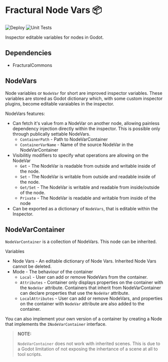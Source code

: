 # Fractural Node Vars 📦

![Deploy](https://github.com/Fractural/FracturalNodeVars/actions/workflows/deploy.yml/badge.svg) ![Unit Tests](https://github.com/Fractural/FracturalNodeVars/actions/workflows/tests.yml/badge.svg)

Inspector editable variables for nodes in Godot.

## Dependencies

- FracturalCommons

## NodeVars

Node variables or `NodeVar` for short are improved inspector variables. These variables are stored as Godot dictionary which, with some custom inspector plugins, become editable varaiables in the inspector.

NodeVars features:

- Can fetch it's value from a NodeVar on another node, allowing painless dependency injection directly within the inspector. This is possible only through publically settable NodeVars.
  - `ContainerPath` - Path to NodeVarContainer
  - `ContainerVarName` - Name of the source NodeVar in the NodeVarContainer
- Visibilitiy modifiers to specify what operations are allowing on the NodeVar
  - `Get` - The NodeVar is readable from outside and writable inside of the node.
  - `Set` - The NodeVar is writable from outside and readable inside of the node.
  - `Get/Set` - The NodeVar is writable and readable from inside/outside of the node.
  - `Private` - The NodeVar is readable and writable from inside of the node
- Can be exported as a dictionary of `NodeVars`, that is editable within the Inspector.

## NodeVarContainer

`NodeVarContainer` is a collection of NodeVars. This node can be inherited.

Variables

- Node Vars - An editable dictionary of Node Vars. Inherited Node Vars cannot be deleted.
- Mode - The behaviour of the container
  - `Local` - User can add or remove NodeVars from the container.
  - `Attributes` - Container only displays properties on the container with the `NodeVar` attribute. Containers that inherit from NodeVarContainer can declare properties that use the `NodeVar` attribute.
  - `LocalAttributes` - User can add or remove NodeVars, and properties on the container with `NodeVar` attribute are also added to the container.

You can also implement your own version of a container by creating a Node that implements the `INodeVarContainer` interface.

> **NOTE:**
>
> `NodeVarContainer` does not work with inherited scenes. This is due to a Godot limitation of not exposing the inhertance of a scene at all to tool scripts.
